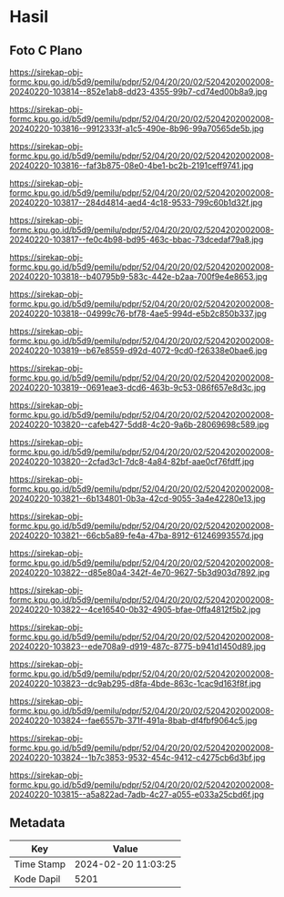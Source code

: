 # Hasil

## Foto C Plano

https://sirekap-obj-formc.kpu.go.id/b5d9/pemilu/pdpr/52/04/20/20/02/5204202002008-20240220-103814--852e1ab8-dd23-4355-99b7-cd74ed00b8a9.jpg

https://sirekap-obj-formc.kpu.go.id/b5d9/pemilu/pdpr/52/04/20/20/02/5204202002008-20240220-103816--9912333f-a1c5-490e-8b96-99a70565de5b.jpg

https://sirekap-obj-formc.kpu.go.id/b5d9/pemilu/pdpr/52/04/20/20/02/5204202002008-20240220-103816--faf3b875-08e0-4be1-bc2b-2191ceff9741.jpg

https://sirekap-obj-formc.kpu.go.id/b5d9/pemilu/pdpr/52/04/20/20/02/5204202002008-20240220-103817--284d4814-aed4-4c18-9533-799c60b1d32f.jpg

https://sirekap-obj-formc.kpu.go.id/b5d9/pemilu/pdpr/52/04/20/20/02/5204202002008-20240220-103817--fe0c4b98-bd95-463c-bbac-73dcedaf79a8.jpg

https://sirekap-obj-formc.kpu.go.id/b5d9/pemilu/pdpr/52/04/20/20/02/5204202002008-20240220-103818--b40795b9-583c-442e-b2aa-700f9e4e8653.jpg

https://sirekap-obj-formc.kpu.go.id/b5d9/pemilu/pdpr/52/04/20/20/02/5204202002008-20240220-103818--04999c76-bf78-4ae5-994d-e5b2c850b337.jpg

https://sirekap-obj-formc.kpu.go.id/b5d9/pemilu/pdpr/52/04/20/20/02/5204202002008-20240220-103819--b67e8559-d92d-4072-9cd0-f26338e0bae6.jpg

https://sirekap-obj-formc.kpu.go.id/b5d9/pemilu/pdpr/52/04/20/20/02/5204202002008-20240220-103819--0691eae3-dcd6-463b-9c53-086f657e8d3c.jpg

https://sirekap-obj-formc.kpu.go.id/b5d9/pemilu/pdpr/52/04/20/20/02/5204202002008-20240220-103820--cafeb427-5dd8-4c20-9a6b-28069698c589.jpg

https://sirekap-obj-formc.kpu.go.id/b5d9/pemilu/pdpr/52/04/20/20/02/5204202002008-20240220-103820--2cfad3c1-7dc8-4a84-82bf-aae0cf76fdff.jpg

https://sirekap-obj-formc.kpu.go.id/b5d9/pemilu/pdpr/52/04/20/20/02/5204202002008-20240220-103821--6b134801-0b3a-42cd-9055-3a4e42280e13.jpg

https://sirekap-obj-formc.kpu.go.id/b5d9/pemilu/pdpr/52/04/20/20/02/5204202002008-20240220-103821--66cb5a89-fe4a-47ba-8912-61246993557d.jpg

https://sirekap-obj-formc.kpu.go.id/b5d9/pemilu/pdpr/52/04/20/20/02/5204202002008-20240220-103822--d85e80a4-342f-4e70-9627-5b3d903d7892.jpg

https://sirekap-obj-formc.kpu.go.id/b5d9/pemilu/pdpr/52/04/20/20/02/5204202002008-20240220-103822--4ce16540-0b32-4905-bfae-0ffa4812f5b2.jpg

https://sirekap-obj-formc.kpu.go.id/b5d9/pemilu/pdpr/52/04/20/20/02/5204202002008-20240220-103823--ede708a9-d919-487c-8775-b941d1450d89.jpg

https://sirekap-obj-formc.kpu.go.id/b5d9/pemilu/pdpr/52/04/20/20/02/5204202002008-20240220-103823--dc9ab295-d8fa-4bde-863c-1cac9d163f8f.jpg

https://sirekap-obj-formc.kpu.go.id/b5d9/pemilu/pdpr/52/04/20/20/02/5204202002008-20240220-103824--fae6557b-371f-491a-8bab-df4fbf9064c5.jpg

https://sirekap-obj-formc.kpu.go.id/b5d9/pemilu/pdpr/52/04/20/20/02/5204202002008-20240220-103824--1b7c3853-9532-454c-9412-c4275cb6d3bf.jpg

https://sirekap-obj-formc.kpu.go.id/b5d9/pemilu/pdpr/52/04/20/20/02/5204202002008-20240220-103815--a5a822ad-7adb-4c27-a055-e033a25cbd6f.jpg


## Metadata

| Key        | Value               |
| ---------- | ------------------- |
| Time Stamp | 2024-02-20 11:03:25 |
| Kode Dapil | 5201                |



